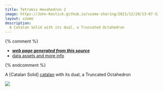 ```yaml
---
title: Tetrakis Hexahedron 2
image: https://John-Kostick.github.io/vzome-sharing/2021/12/20/13-07-53-Tetrakis-Hexahedron 2/Tetrakis-Hexahedron 2.png
layout: vzome
description:
  A Catalan Solid with its dual, a Truncated Octahedron
---
```


{% comment %}
 - [***web page generated from this source***][post]
 - [data assets and more info][github]

[post]: <https://John-Kostick.github.io/vzome-sharing/2021/12/20/Tetrakis-Hexahedron 2-13-07-53.html>
[github]: <https://github.com/John-Kostick/vzome-sharing/tree/main/2021/12/20/13-07-53-Tetrakis-Hexahedron 2/>
{% endcomment %}


A [Catalan Solid] [catalan] with its dual, a Truncated Octahedron

[catalan]:  https://en.wikipedia.org/wiki/Catalan_solid

<vzome-viewer style="width: 100%; height: 65vh;"
       src="https://John-Kostick.github.io/vzome-sharing/2021/12/20/13-07-53-Tetrakis-Hexahedron 2/Tetrakis-Hexahedron 2.vZome" >
  <img src="https://John-Kostick.github.io/vzome-sharing/2021/12/20/13-07-53-Tetrakis-Hexahedron 2/Tetrakis-Hexahedron 2.png" />
</vzome-viewer>
